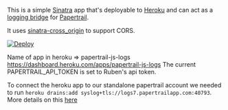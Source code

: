 This is a simple [Sinatra](https://www.sinatrarb.com) app that's 
deployable to [Heroku](http://heroku.com) and can act as a [logging bridge](http://help.papertrailapp.com/kb/configuration/configuring-centralized-logging-from-javascript/) for 
[Papertrail](https://papertrailapp.com). 

It uses [sinatra-cross_origin](https://github.com/britg/sinatra-cross_origin) to support CORS.

[![Deploy](https://www.herokucdn.com/deploy/button.png)](https://heroku.com/deploy)


Name of app in heroku => papertrail-js-logs https://dashboard.heroku.com/apps/papertrail-js-logs
The current PAPERTRAIL_API_TOKEN is set to Ruben's api token.

To connect the heroku app to our standalone papertrail account we needed to run `heroku drains:add syslog+tls://logs7.papertrailapp.com:40793`. More details on this [here](https://papertrailapp.com/systems/setup?type=app&platform=heroku)
